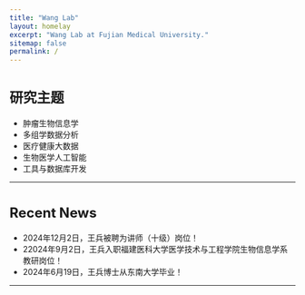 ```yaml
---
title: "Wang Lab"
layout: homelay
excerpt: "Wang Lab at Fujian Medical University."
sitemap: false
permalink: /
---
```


# <font size="5">研究主题</font>
- 肿瘤生物信息学
- 多组学数据分析
- 医疗健康大数据
- 生物医学人工智能
- 工具与数据库开发
<hr />

# <font size="5">Recent News</font>
- 2024年12月2日，王兵被聘为讲师（十级）岗位！
- 22024年9月2日，王兵入职福建医科大学医学技术与工程学院生物信息学系教研岗位！
- 2024年6月19日，王兵博士从东南大学毕业！
<hr />
